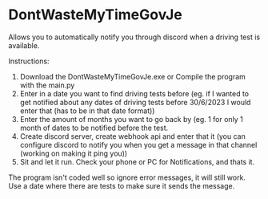 # DontWasteMyTimeGovJe
Allows you to automatically notify you through discord when a driving test is available.

Instructions:

1. Download the DontWasteMyTimeGovJe.exe or Compile the program with the main.py
2. Enter in a date you want to find driving tests before (eg. if I wanted to get notified about any dates of driving tests before 30/6/2023 I would enter that (has to be in that date format))
3. Enter the amount of months you want to go back by (eg. 1 for only 1 month of dates to be notified before the test.
4. Create discord server, create webhook api and enter that it (you can configure discord to notify you when you get a message in that channel (working on making it ping you))
5. Sit and let it run. Check your phone or PC for Notifications, and thats it.

The program isn't coded well so ignore error messages, it will still work. Use a date where there are tests to make sure it sends the message.
